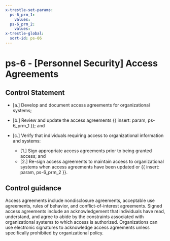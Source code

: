 ```yaml
---
x-trestle-set-params:
  ps-6_prm_1:
    values:
  ps-6_prm_2:
    values:
x-trestle-global:
  sort-id: ps-06
---
```


# ps-6 - \[Personnel Security\] Access Agreements

## Control Statement

- \[a.\] Develop and document access agreements for organizational systems;

- \[b.\] Review and update the access agreements {{ insert: param, ps-6_prm_1 }}; and

- \[c.\] Verify that individuals requiring access to organizational information and systems:

  - \[1.\] Sign appropriate access agreements prior to being granted access; and
  - \[2.\] Re-sign access agreements to maintain access to organizational systems when access agreements have been updated or {{ insert: param, ps-6_prm_2 }}.

## Control guidance

Access agreements include nondisclosure agreements, acceptable use agreements, rules of behavior, and conflict-of-interest agreements. Signed access agreements include an acknowledgement that individuals have read, understand, and agree to abide by the constraints associated with organizational systems to which access is authorized. Organizations can use electronic signatures to acknowledge access agreements unless specifically prohibited by organizational policy.
